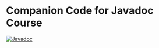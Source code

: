 # Companion Code for Javadoc Course

[![Javadoc](https://img.shields.io/badge/JavaDoc-Online-green)](https://akbarmridho.github.io/pena-javadoc/javadoc/)
